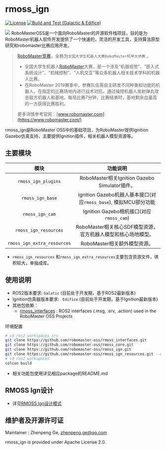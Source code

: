 # rmoss_ign

[![License](https://img.shields.io/badge/License-Apache%202.0-blue.svg)](https://opensource.org/licenses/Apache-2.0)
[![Build and Test (Galactic & Edifice)](https://github.com/robomaster-oss/rmoss_ign/actions/workflows/ci.yml/badge.svg)](https://github.com/robomaster-oss/rmoss_ign/actions/workflows/ci.yml)

![](rmoss_bg.png)
RoboMasterOSS是一个面向RoboMaster的开源软件栈项目，目的是为RoboMaster机器人软件开发提供了一个快速的，灵活的开发工具，支持算法原型研究和robomaster比赛应用开发。

> [RoboMaster竞赛](https://www.robomaster.com/)，全称为`全国大学生机器人大赛RoboMaster机甲大师赛` 。
>
> - 全国大学生机器人[RoboMaster](https://www.robomaster.com/)大赛，是一个涉及“机器视觉”、“嵌入式系统设计”、“机械控制”、“人机交互”等众多机器人相关技术学科的机器人比赛。
> - 在RoboMaster 2019赛季中，参赛队伍需自主研发不同种类和功能的机器人，在指定的比赛场地内进行战术对抗，通过操控机器人发射弹丸攻击敌方机器人和基地。每局比赛7分钟，比赛结束时，基地剩余血量高的一方获得比赛胜利。
>
> 更多详情参考官网：[www.robomaster.com](https://www.robomaster.com/)

rmoss_ign是RoboMaster OSS中的基础项目，为RoboMaster提供Ignition Gazebo仿真支持，主要提供Ignition插件，相关机器人模型资源等。

## 主要模块

|            模块             |                           功能说明                           |
| :-------------------------: | :----------------------------------------------------------: |
|     `rmoss_ign_plugins`     |        RoboMaster相关Ignition Gazebo Simulator插件。         |
|      `rmoss_ign_base`       | Ignition Gazebo机器人基本接口(对应`rmoss_base`), 模拟MCU部分功能 |
|      `rmoss_ign_cam`        | Ignition Gazebo相机接口(对应`rmoss_cam`)                 |
|    `rmoss_ign_resources`    | RoboMaster相关核心SDF模型资源，官方机器人模型和核心场地模型。 |
| `rmoss_ign_extra_resources` |                 RoboMaster相关额外模型资源。                 |

* `rmoss_ign_resources` 和`rmoss_ign_extra_resources`主要包含资源文件，体积较大，单独成库。

## 使用说明

* ROS2版本要求: `Galatic` (目前处于开发期，基于ROS2最新版本)
* Ignition仿真器版本要求: ` Edifice` (目前处于开发期，基于Ignition最新版本)
* 其他包依赖：
  *  [rmoss_interfaces](https://github.com/robomaster-oss/rmoss_interfaces) : ROS2 interfaces (.msg, .srv, .action) used in the RoboMaster OSS Projects

环境配置

```bash
# cd ros2 workspaces src
git clone https://github.com/robomaster-oss/rmoss_interfaces.git
git clone https://github.com/robomaster-oss/rmoss_core.git
git clone https://github.com/robomaster-oss/rmoss_ign.git
git clone https://github.com/robomaster-oss/rmoss_ign_resources.git --depth=1
# cd ros2 workspaces
colcon build
```

* 相关功能包使用详见相应package的README.md

## RMOSS Ign设计

* 详见[RMOSS Ign设计模式](https://robomaster-oss.github.io/rmoss_tutorials/#/design/rmoss_ign_design)

## 维护者及开源许可证

Maintainer : Zhenpeng Ge,  zhenpeng.ge@qq.com

rmoss_ign is provided under Apache License 2.0.

